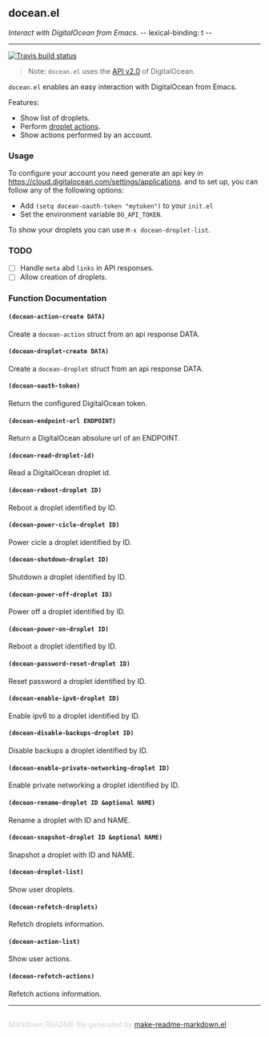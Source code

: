 ## docean.el
*Interact with DigitalOcean from Emacs. -*- lexical-binding: t -*-*

---
[![Travis build status](https://travis-ci.org/emacs-pe/docean.el.png?branch=master)](https://travis-ci.org/emacs-pe/docean.el)

> Note: `docean.el` uses the [API v2.0](https://developers.digitalocean.com/v2/) of DigitalOcean.

`docean.el` enables an easy interaction with DigitalOcean from Emacs.

Features:
 + Show list of droplets.
 + Perform [droplet actions][].
 + Show actions performed by an account.

### Usage

To configure your account you need generate an api key in https://cloud.digitalocean.com/settings/applications.
and to set up, you can follow any of the following options:

 + Add `(setq docean-oauth-token "mytoken")` to your `init.el`
 + Set the environment variable `DO_API_TOKEN`.

To show your droplets you can use `M-x docean-droplet-list`.

[droplet actions]: https://developers.digitalocean.com/#droplet-actions

### TODO

+ [ ] Handle `meta` abd `links` in API responses.
+ [ ] Allow creation of droplets.

### Function Documentation


#### `(docean-action-create DATA)`

Create a `docean-action` struct from an api response DATA.

#### `(docean-droplet-create DATA)`

Create a `docean-droplet` struct from an api response DATA.

#### `(docean-oauth-token)`

Return the configured DigitalOcean token.

#### `(docean-endpoint-url ENDPOINT)`

Return a DigitalOcean absolure url of an ENDPOINT.

#### `(docean-read-droplet-id)`

Read a DigitalOcean droplet id.

#### `(docean-reboot-droplet ID)`

Reboot a droplet identified by ID.

#### `(docean-power-cicle-droplet ID)`

Power cicle a droplet identified by ID.

#### `(docean-shutdown-droplet ID)`

Shutdown a droplet identified by ID.

#### `(docean-power-off-droplet ID)`

Power off a droplet identified by ID.

#### `(docean-power-on-droplet ID)`

Reboot a droplet identified by ID.

#### `(docean-password-reset-droplet ID)`

Reset password a droplet identified by ID.

#### `(docean-enable-ipv6-droplet ID)`

Enable ipv6 to a droplet identified by ID.

#### `(docean-disable-backups-droplet ID)`

Disable backups a droplet identified by ID.

#### `(docean-enable-private-networking-droplet ID)`

Enable private networking a droplet identified by ID.

#### `(docean-rename-droplet ID &optional NAME)`

Rename a droplet with ID and NAME.

#### `(docean-snapshot-droplet ID &optional NAME)`

Snapshot a droplet with ID and NAME.

#### `(docean-droplet-list)`

Show user droplets.

#### `(docean-refetch-droplets)`

Refetch droplets information.

#### `(docean-action-list)`

Show user actions.

#### `(docean-refetch-actions)`

Refetch actions information.

-----
<div style="padding-top:15px;color: #d0d0d0;">
Markdown README file generated by
<a href="https://github.com/mgalgs/make-readme-markdown">make-readme-markdown.el</a>
</div>
